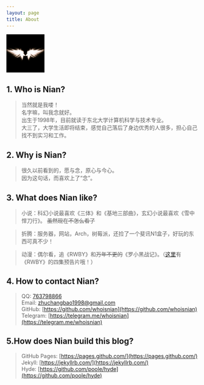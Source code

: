 ```yaml
---
layout: page
title: About
---
```


<img src="/public/avatar.jpg" alt="nian" width="100px" height="100px" />
 
## 1. Who is Nian?  

> 当然就是我喽！  
> 名字嘛，叫我念就好。  
> 出生于1998年，目前就读于东北大学计算机科学与技术专业。  
> 大三了，大学生活即将结束，感觉自己落后了身边优秀的人很多，担心自己找不到实习和工作。  

## 2. Why is Nian?  

> 很久以前看到的，愿与念，原心与今心。  
> 因为这句话，而喜欢上了“念”。  

## 3. What does Nian like?  

> 小说：科幻小说最喜欢《三体》和《基地三部曲》，玄幻小说最喜欢《雪中悍刀行》。 ~~虽然现在不怎么看了~~  

> 折腾：服务器，网站，Arch，树莓派，还捡了一个斐讯N1盒子，好玩的东西可真不少！  

> 动漫：偶尔看，追《RWBY》和~~万年不更的~~《罗小黑战记》。（[这里](https://cloud.whoisnian.com/index.php/s/fGeRpTCqjFfJDMH)有《RWBY》的四集预告片哦！）   

## 4. How to contact Nian?  

> QQ: [763798866](http://wpa.qq.com/msgrd?v=3&uin=763798866&site=qq&menu=yes)  
> Email: [zhuchangbao1998@gmail.com](mailto:zhuchangbao1998@gmail.com)  
> GitHub: [https://github.com/whoisnian](https://github.com/whoisnian)  
> Telegram: [https://telegram.me/whoisnian](https://telegram.me/whoisnian)  

## 5.How does Nian build this blog?  

> GitHub Pages: [https://pages.github.com/](https://pages.github.com/)  
> Jekyll: [https://jekyllrb.com/](https://jekyllrb.com/)  
> Hyde: [https://github.com/poole/hyde](https://github.com/poole/hyde)  
